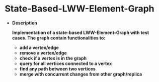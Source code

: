 # State-Based-LWW-Element-Graph

- <h4>Description

  Implementation of a state-based LWW-Element-Graph with test cases.
  The graph contain functionalities to:
  - add a vertex/edge
  - remove a vertex/edge
  - check if a vertex is in the graph
  - query for all vertices connected to a vertex
  - find any path between two vertices
  - merge with concurrent changes from other graph/replica
